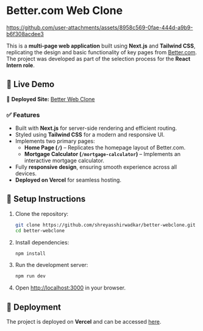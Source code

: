 # Better.com Web Clone



https://github.com/user-attachments/assets/8958c569-0fae-444d-a9b9-b6f308acdee3



This is a **multi-page web application** built using **Next.js** and **Tailwind CSS**, replicating the design and basic functionality of key pages from [Better.com](https://better.com). The project was developed as part of the selection process for the **React Intern role**.

## 🚀 Live Demo

🔗 **Deployed Site:** [Better Web Clone](https://better-webclone.vercel.app/)

### ✅ Features

- Built with **Next.js** for server-side rendering and efficient routing.
- Styled using **Tailwind CSS** for a modern and responsive UI.
- Implements two primary pages:
  - **Home Page (`/`)** – Replicates the homepage layout of Better.com.
  - **Mortgage Calculator (`/mortgage-calculator`)** – Implements an interactive mortgage calculator.
- Fully **responsive design**, ensuring smooth experience across all devices.
- **Deployed on Vercel** for seamless hosting.

## 📌 Setup Instructions

1. Clone the repository:
   ```sh
   git clone https://github.com/shreyasshirwadkar/better-webclone.git
   cd better-webclone
   ```
2. Install dependencies:
   ```sh
   npm install
   ```
3. Run the development server:
   ```sh
   npm run dev
   ```
4. Open [http://localhost:3000](http://localhost:3000) in your browser.

## 🚀 Deployment

The project is deployed on **Vercel** and can be accessed [here](https://better-webclone.vercel.app/).

